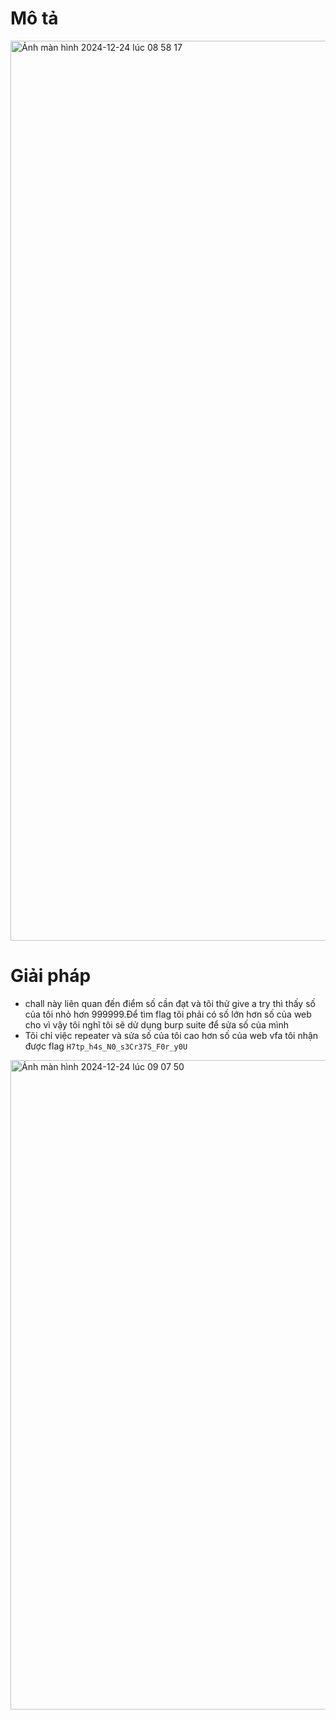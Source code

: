 # Mô tả

<img width="1440" alt="Ảnh màn hình 2024-12-24 lúc 08 58 17" src="https://github.com/user-attachments/assets/1a7a66f1-053b-4a3c-b09c-33692c998e60" />

# Giải pháp 
- chall này liên quan đến điểm số cần đạt và tôi thử give a  try thì thấy số của tôi nhỏ hơn 999999.Để tìm flag tôi phải có số lớn hơn số của web cho vì vậy tôi nghĩ tôi sẽ dử dụng burp suite để sửa số của mình
- Tôi chỉ việc repeater và sửa số của tôi cao hơn số của web vfa tôi nhận được flag `H7tp_h4s_N0_s3Cr37S_F0r_y0U`

<img width="1039" alt="Ảnh màn hình 2024-12-24 lúc 09 07 50" src="https://github.com/user-attachments/assets/14515f42-1f95-4f31-890f-6a6d317a8cf7" />

